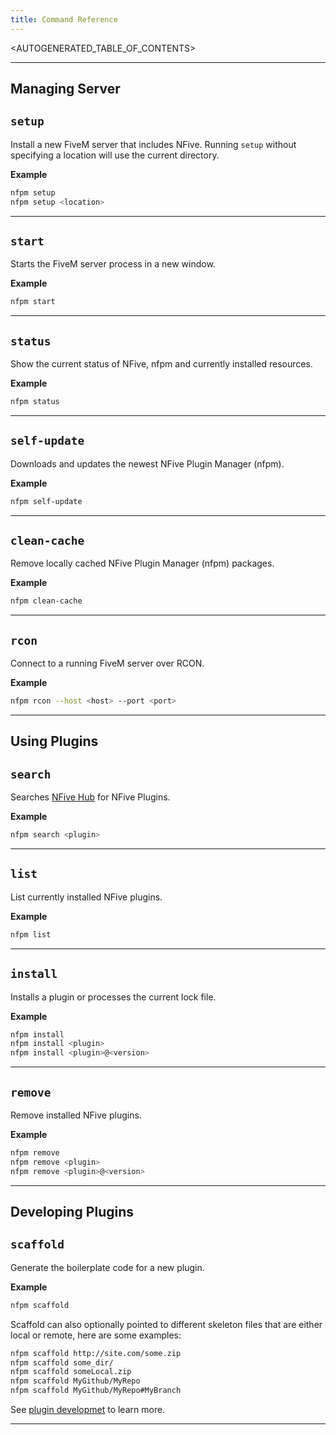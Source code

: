 ```yaml
---
title: Command Reference
---
```


<AUTOGENERATED_TABLE_OF_CONTENTS>

---

## Managing Server

## `setup`

Install a new FiveM server that includes NFive. Running `setup` without specifying a location will use the current directory.

**Example**

```bash
nfpm setup
nfpm setup <location>
```

---

## `start`

Starts the FiveM server process in a new window.

**Example**

```bash
nfpm start
```

---

## `status`

Show the current status of NFive, nfpm and currently installed resources.

**Example**

```bash
nfpm status
```

---

## `self-update`

Downloads and updates the newest NFive Plugin Manager (nfpm).

**Example**

```bash
nfpm self-update
```

---

## `clean-cache`

Remove locally cached NFive Plugin Manager (nfpm) packages.

**Example**

```bash
nfpm clean-cache
```

---

## `rcon`

Connect to a running FiveM server over RCON.

**Example**

```bash
nfpm rcon --host <host> --port <port>
```

---

## Using Plugins

## `search`

Searches [NFive Hub](http://hub.nfive.io/) for NFive Plugins.

**Example**

```bash
nfpm search <plugin>
```

---

## `list`

List currently installed NFive plugins.

**Example**

```bash
nfpm list
```

---

## `install`

Installs a plugin or processes the current lock file.

**Example**

```bash
nfpm install
nfpm install <plugin>
nfpm install <plugin>@<version>
```

---

## `remove`

Remove installed NFive plugins.

**Example**

```bash
nfpm remove 
nfpm remove <plugin>
nfpm remove <plugin>@<version>
```

---

## Developing Plugins

## `scaffold`

Generate the boilerplate code for a new plugin.

**Example**

```bash
nfpm scaffold
```
Scaffold can also optionally pointed to different skeleton files that are either local or remote, here are some examples:
```bash
nfpm scaffold http://site.com/some.zip
nfpm scaffold some_dir/
nfpm scaffold someLocal.zip
nfpm scaffold MyGithub/MyRepo
nfpm scaffold MyGithub/MyRepo#MyBranch
```

See [plugin developmet](sdk/sdk-setup) to learn more.

---
